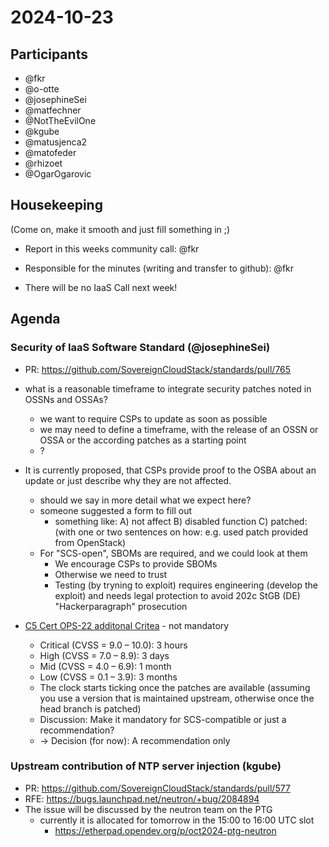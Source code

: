 # 2024-10-23

## Participants

- @fkr
- @o-otte
- @josephineSei
- @matfechner
- @NotTheEvilOne
- @kgube
- @matusjenca2
- @matofeder
- @rhizoet
- @OgarOgarovic

## Housekeeping

(Come on, make it smooth and just fill something in ;)

- Report in this weeks community call: @fkr
- Responsible for the minutes (writing and transfer to github): @fkr

- There will be no IaaS Call next week!


## Agenda


### Security of IaaS Software Standard (@josephineSei)

- PR: https://github.com/SovereignCloudStack/standards/pull/765
- what is a reasonable timeframe to integrate security patches noted in OSSNs and OSSAs?
    - we want to require CSPs to update as soon as possible
    - we may need to define a timeframe, with the release of an OSSN or OSSA or the according patches as a starting point
    - ?
- It is currently proposed, that CSPs provide proof to the OSBA about an update or just describe why they are not affected.
    - should we say in more detail what we expect here?
    - someone suggested a form to fill out
        - something like: A) not affect B) disabled function C) patched: (with one or two sentences on how: e.g. used patch provided from OpenStack)
    - For "SCS-open", SBOMs are required, and we could look at them
        - We encourage CSPs to provide SBOMs
        - Otherwise we need to trust
        - Testing (by tryning to exploit) requires engineering (develop the exploit) and needs legal protection to avoid 202c StGB (DE) "Hackerparagraph" prosecution


- [C5 Cert OPS-22 additonal Critea](https://www.bsi.bund.de/SharedDocs/Downloads/DE/BSI/Publikationen/Broschueren/C5_2020.pdf?__blob=publicationFile&v=3) - not mandatory
    * Critical (CVSS = 9.0 – 10.0): 3 hours
    * High (CVSS = 7.0 – 8.9): 3 days
    * Mid (CVSS = 4.0 – 6.9): 1 month
    * Low (CVSS = 0.1 – 3.9): 3 months
    * The clock starts ticking once the patches are available (assuming you use a version that is maintained upstream, otherwise once the head branch is patched)
    * Discussion: Make it mandatory for SCS-compatible or just a recommendation?
    * -> Decision (for now): A recommendation only


### Upstream contribution of NTP server injection (kgube)

- PR: https://github.com/SovereignCloudStack/standards/pull/577
- RFE: https://bugs.launchpad.net/neutron/+bug/2084894
- The issue will be discussed by the neutron team on the PTG
    - currently it is allocated for tomorrow in the 15:00 to 16:00 UTC slot
        - https://etherpad.opendev.org/p/oct2024-ptg-neutron
